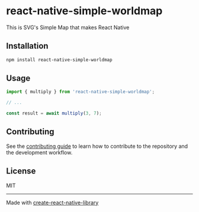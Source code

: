 # react-native-simple-worldmap

This is SVG's Simple Map that makes React Native

## Installation

```sh
npm install react-native-simple-worldmap
```

## Usage


```js
import { multiply } from 'react-native-simple-worldmap';

// ...

const result = await multiply(3, 7);
```


## Contributing

See the [contributing guide](CONTRIBUTING.md) to learn how to contribute to the repository and the development workflow.

## License

MIT

---

Made with [create-react-native-library](https://github.com/callstack/react-native-builder-bob)
